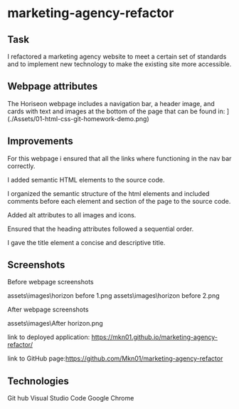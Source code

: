 # marketing-agency-refactor

## Task

I refactored a marketing agency website to meet a certain set of standards and to implement new technology to make the existing site more accessible.

## Webpage attributes

The Horiseon webpage includes a navigation bar, a header image, and cards with text and images at the bottom of the page that can be found in: ](./Assets/01-html-css-git-homework-demo.png)

## Improvements

For this webpage i ensured that all the links where functioning in the nav bar correctly.

I added semantic HTML elements to the source code.

I organized the semantic structure of the html elements and included comments before each element and section of the page to the source code.

Added alt attributes to all images and icons.

Ensured that the heading attributes followed a sequential order.

I gave the title element a concise and descriptive title.

## Screenshots

Before webpage screenshots

assets\images\horizon before 1.png
assets\images\horizon before 2.png

After webpage screenshots

assets\images\After horizon.png

link to deployed application: https://mkn01.github.io/marketing-agency-refactor/

link to GitHub page:https://github.com/Mkn01/marketing-agency-refactor

## Technologies

Git hub
Visual Studio Code
Google Chrome
